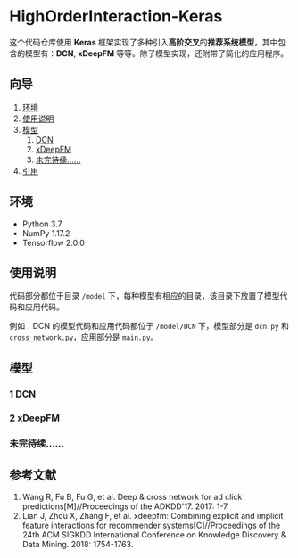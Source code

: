 # HighOrderInteraction-Keras

这个代码仓库使用 **Keras** 框架实现了多种引入**高阶交叉**的**推荐系统模型**，其中包含的模型有：**DCN**, **xDeepFM** 等等。除了模型实现，还附带了简化的应用程序。

## 向导

1. [环境](#环境)
2. [使用说明](#使用说明)
3. [模型](#模型)
    1. [DCN](#1-dcn)
    2. [xDeepFM](#2-xdeepfm)
    999. [未完待续……](#未完待续)
4. [引用](#引用)

## 环境

- Python 3.7
- NumPy 1.17.2
- Tensorflow 2.0.0

## 使用说明

代码部分都位于目录 `/model` 下，每种模型有相应的目录，该目录下放置了模型代码和应用代码。

例如：DCN 的模型代码和应用代码都位于 `/model/DCN` 下，模型部分是 `dcn.py` 和 `cross_network.py`，应用部分是 `main.py`。

## 模型

### 1 DCN

### 2 xDeepFM

### 未完待续……

## 参考文献

1. Wang R, Fu B, Fu G, et al. Deep & cross network for ad click predictions[M]//Proceedings of the ADKDD'17. 2017: 1-7.
2. Lian J, Zhou X, Zhang F, et al. xdeepfm: Combining explicit and implicit feature interactions for recommender systems[C]//Proceedings of the 24th ACM SIGKDD International Conference on Knowledge Discovery & Data Mining. 2018: 1754-1763.
